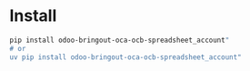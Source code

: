 # Install

```bash
pip install odoo-bringout-oca-ocb-spreadsheet_account"
# or
uv pip install odoo-bringout-oca-ocb-spreadsheet_account"
```
